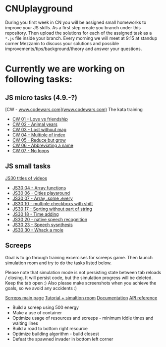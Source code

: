 # CNUplayground

During you first week in CN you will be assigned small homeworks to improve your JS skills.
As a first step create you branch under this repository. Then upload the solutions for each of the assigned task as a `*.js` file inside your branch. Every morning we will meet at 9:15 at standup corner Mezzanin to discuss your solutions and possible improvements/tips/background/theory and answer your questions.

# Currently we are working on following tasks:

## JS micro tasks (4.9.-?)

[CW - www.codewars.com](www.codewars.com) The kata training

* [CW 01 - Love vs friendship](https://www.codewars.com/kata/love-vs-friendship/train/javascript)
* [CW 02 - Animal years](https://www.codewars.com/kata/cat-years-dog-years)
* [CW 03 - Lost without map](https://www.codewars.com/kata/beginner-lost-without-a-map)
* [CW 04 - Multiple of index](https://www.codewars.com/kata/multiple-of-index)
* [CW 05 - Reduce but grow](http://www.codewars.com/kata/beginner-reduce-but-grow)
* [CW 06 - Abbreviating a name](http://www.codewars.com/kata/abbreviate-a-two-word-name)
* [CW 07 - No loops](http://www.codewars.com/kata/no-loops-2-you-only-need-one)

## JS small tasks

[JS30 titles of videos](https://github.com/wesbos/Wes-Bos-Captions/tree/master/JS3)

* [JS30 04 - Array functions](https://github.com/wesbos/JavaScript30/blob/master/04%20-%20Array%20Cardio%20Day%201/index-START.html)
* [JS30 06 - Cities playaround](https://github.com/wesbos/JavaScript30/blob/master/06%20-%20Type%20Ahead/index-START.html)
* [JS30 07 - Array .some .every](https://github.com/wesbos/JavaScript30/blob/master/07%20-%20Array%20Cardio%20Day%202/index-START.html)
* [JS30 10 - multiple checkboxs with shift](https://github.com/wesbos/JavaScript30/blob/master/10%20-%20Hold%20Shift%20and%20Check%20Checkboxes/index-START.html)
* [JS30 17 - Sorting without part of string](https://github.com/wesbos/JavaScript30/blob/master/17%20-%20Sort%20Without%20Articles/index-START.html)
* [JS30 18 - Time adding](https://github.com/wesbos/JavaScript30/blob/master/18%20-%20Adding%20Up%20Times%20with%20Reduce/index-START.html)
* [JS30 20 - native speech recognition](https://github.com/wesbos/JavaScript30/blob/master/20%20-%20Speech%20Detection/index-START.html)
* [JS30 23 - Speech sysnthesis](https://github.com/wesbos/JavaScript30/blob/master/23%20-%20Speech%20Synthesis/index-START.html)
* [JS30 30 - Whack a mole](https://github.com/wesbos/JavaScript30/blob/master/30%20-%20Whack%20A%20Mole/index-START.html)

## Screeps

Goal is to go through training excercises for screeps game. Then launch simulation room and try to do the tasks listed below.

Please note that simulation mode is not persisting state between tab reloads / closing. It will persist code, but the simulation progress will be deleted. Keep the tab open :) Also please make screenshots when you achieve the goals, so we avoid any accidents :) 

[Scrreps main page](https://screeps.com/)
[Tutorial + simaltion room](https://screeps.com/a/#!/sim)
[Documentation](https://docs.screeps.com/)
[API reference](https://docs.screeps.com/api/)

* Build a screep using 500 energy
* Make a use of container
* Optimize usage of resources and screeps - minimum iddle times and waiting lines
* Build a road to bottom right resource
* Optimize building algorithm - build closest
* Defeat the spawned invader in bottom left corner
